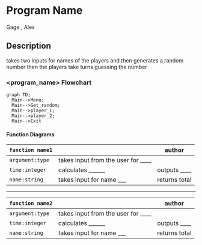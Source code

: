 # Program Name
Gage , Alex

## <Number Guessing Game> Description
takes two inputs for names of the players and then generates a random number then the players take turns guessing the number 

### <program_name> Flowchart
```mermaid
graph TD;
  Main-->Menu;
  Main-->Get_random;
  Main-->player_1;
  Main-->player_2;
  Main-->Exit
```

#### Function Diagrams

| `function name1`    |               |  author     |
| ------------------ | ------------- | ------------ |
| `argument:type`    | takes input from the user for ____  |              |
| `time:integer`     | calculates ______  | outputs ____             |
| `name:string`      | takes input for name ___ | returns total |
***
| `function name2`    |               |     author   |
| ------------------ | ------------- | ------------ |
| `argument:type`    | takes input from the user for ____  |              |
| `time:integer`     | calculates ______  | outputs ____             |
| `name:string`      | takes input for name ___ | returns total |
